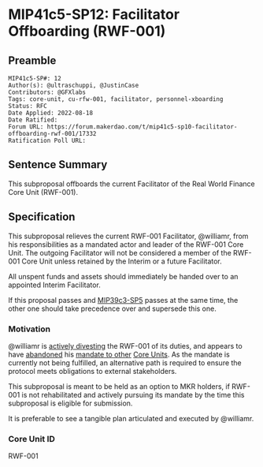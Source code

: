 # MIP41c5-SP12: Facilitator Offboarding (RWF-001)

## Preamble

```
MIP41c5-SP#: 12
Author(s): @ultraschuppi, @JustinCase 
Contributors: @GFXlabs 
Tags: core-unit, cu-rfw-001, facilitator, personnel-xboarding
Status: RFC
Date Applied: 2022-08-18
Date Ratified:
Forum URL: https://forum.makerdao.com/t/mip41c5-sp10-facilitator-offboarding-rwf-001/17332
Ratification Poll URL:
```

## Sentence Summary

This subproposal offboards the current Facilitator of the Real World Finance Core Unit (RWF-001).

## Specification

This subproposal relieves the current RWF-001 Facilitator, @williamr, from his responsibilities as a mandated actor and leader of the RWF-001 Core Unit. The outgoing Facilitator will not be considered a member of the RWF-001 Core Unit unless retained by the Interim or a future Facilitator.

All unspent funds and assets should immediately be handed over to an appointed Interim Facilitator.

If this proposal passes and [MIP39c3-SP5](https://github.com/makerdao/mips/blob/master/MIP39/MIP39c3-Subproposals/MIP39c3-SP5.md) passes at the same time, the other one should take precedence over and supersede this one.

### Motivation

@williamr is [actively divesting](https://forum.makerdao.com/t/mip65-monetalis-clydesdale-liquid-bond-strategy-execution/13148/112) the RWF-001 of its duties, and appears to have [abandoned](https://forum.makerdao.com/t/mip55c3-sp6-legal-domain-work-on-greenlit-collateral-bibta-special-purpose-fund/17166) his [mandate to other](https://forum.makerdao.com/t/mip55c3-sp7-legal-work-on-mip65-special-purpose-fund/17280) [Core Units](https://forum.makerdao.com/t/collateral-onboarding-project-based-funding-request-pfr-mip65/17290). As the mandate is currently not being fulfilled, an alternative path is required to ensure the protocol meets obligations to external stakeholders.

This subproposal is meant to be held as an option to MKR holders, if RWF-001 is not rehabilitated and actively pursuing its mandate by the time this subproposal is eligible for submission.

It is preferable to see a tangible plan articulated and executed by @williamr.

### Core Unit ID

RWF-001